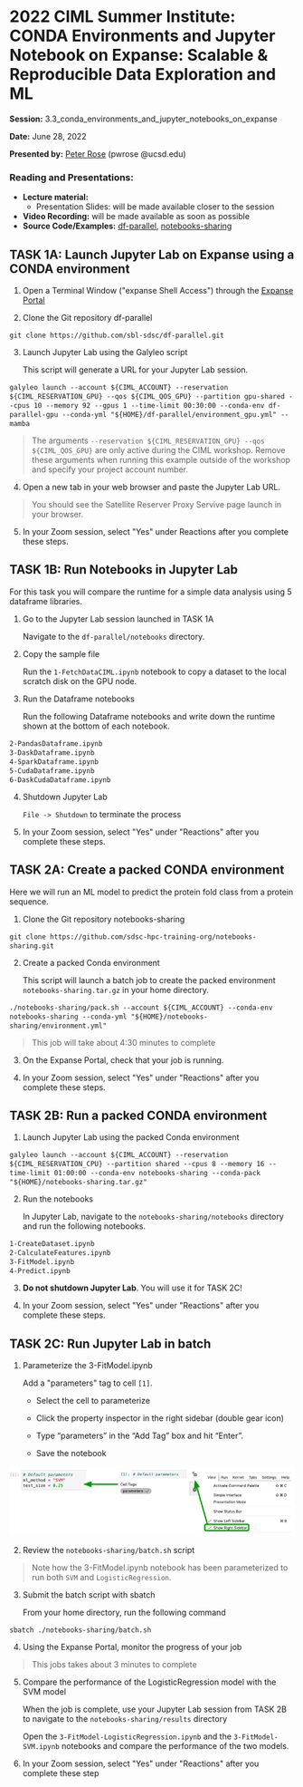 # 2022 CIML Summer Institute: CONDA Environments and Jupyter Notebook on Expanse: Scalable & Reproducible Data Exploration and ML

**Session:** 3.3_conda_environments_and_jupyter_notebooks_on_expanse

**Date:** June 28, 2022

**Presented by:** [Peter Rose](https://www.sdsc.edu/research/researcher_spotlight/rose_peter.html) (pwrose @ucsd.edu) 

### Reading and Presentations:
* **Lecture material:**
   * Presentation Slides: will be made available closer to the session
* **Video Recording:** will be made available as soon as possible
* **Source Code/Examples:** [df-parallel](https://github.com/sbl-sdsc/df-parallel.git), [notebooks-sharing](https://github.com/sdsc-hpc-training-org/notebooks-sharing.git)

## TASK 1A: Launch Jupyter Lab on Expanse using a CONDA environment
1. Open a Terminal Window ("expanse Shell Access") through the [Expanse Portal](https://portal.expanse.sdsc.edu/)

2. Clone the Git repository df-parallel
```
git clone https://github.com/sbl-sdsc/df-parallel.git
```
  
3. Launch Jupyter Lab using the Galyleo script

   This script will generate a URL for your Jupyter Lab session.
```
galyleo launch --account ${CIML_ACCOUNT} --reservation ${CIML_RESERVATION_GPU} --qos ${CIML_QOS_GPU} --partition gpu-shared --cpus 10 --memory 92 --gpus 1 --time-limit 00:30:00 --conda-env df-parallel-gpu --conda-yml "${HOME}/df-parallel/environment_gpu.yml" --mamba
```

> The arguments ```--reservation ${CIML_RESERVATION_GPU} --qos ${CIML_QOS_GPU}``` are only active during the CIML workshop. Remove these arguments when running this example outside of the workshop and specify your project account number.

4. Open a new tab in your web browser and paste the Jupyter Lab URL.  

> You should see the Satellite Reserver Proxy Servive page launch in your browser.

5. In your Zoom session, select "Yes" under Reactions after you complete these steps.

## TASK 1B: Run Notebooks in Jupyter Lab

For this task you will compare the runtime for a simple data analysis using 5 dataframe libraries.

1. Go to the Jupyter Lab session launched in TASK 1A

    Navigate to the ```df-parallel/notebooks``` directory.

2. Copy the sample file

    Run the ```1-FetchDataCIML.ipynb``` notebook to copy a dataset to the local scratch disk on the GPU node.

3. Run the Dataframe notebooks

    Run the following Dataframe notebooks and write down the runtime shown at the bottom of each notebook.
```
2-PandasDataframe.ipynb
3-DaskDataframe.ipynb
4-SparkDataframe.ipynb
5-CudaDataframe.ipynb
6-DaskCudaDataframe.ipynb
```

4. Shutdown Jupyter Lab

    ```File -> Shutdown``` to terminate the process

5. In your Zoom session, select "Yes" under "Reactions" after you complete these steps.

## TASK 2A: Create a packed CONDA environment
Here we will run an ML model to predict the protein fold class from a protein sequence.

1. Clone the Git repository notebooks-sharing
```
git clone https://github.com/sdsc-hpc-training-org/notebooks-sharing.git
```

2. Create a packed Conda environment

    This script will launch a batch job to create the packed environment ```notebooks-sharing.tar.gz``` in your home directory.
    
```
./notebooks-sharing/pack.sh --account ${CIML_ACCOUNT} --conda-env notebooks-sharing --conda-yml "${HOME}/notebooks-sharing/environment.yml"
```
 > This job will take about 4:30 minutes to complete
 
3. On the Expanse Portal, check that your job is running.

4. In your Zoom session, select "Yes" under "Reactions" after you complete these steps.  
    
## TASK 2B: Run a packed CONDA environment
1. Launch Jupyter Lab using the packed Conda environment
```
galyleo launch --account ${CIML_ACCOUNT} --reservation ${CIML_RESERVATION_CPU} --partition shared --cpus 8 --memory 16 --time-limit 01:00:00 --conda-env notebooks-sharing --conda-pack "${HOME}/notebooks-sharing.tar.gz"
```

2. Run the notebooks

    In Jupyter Lab, navigate to the ```notebooks-sharing/notebooks``` directory and run the following notebooks.
```
1-CreateDataset.ipynb
2-CalculateFeatures.ipynb
3-FitModel.ipynb
4-Predict.ipynb
```

3. **Do not shutdown Jupyter Lab**. You will use it for TASK 2C!

4. In your Zoom session, select "Yes" under "Reactions" after you complete these steps.

## TASK 2C: Run Jupyter Lab in batch

1. Parameterize the 3-FitModel.ipynb 

   Add a "parameters" tag to cell ```[1]```.
   
   - Select the cell to parameterize

   - Click the property inspector in the right sidebar (double gear icon)

   - Type “parameters” in the “Add Tag” box and hit “Enter”.
   
   - Save the notebook
    
![](ParameterizeNotebook.png)

2. Review the ```notebooks-sharing/batch.sh``` script
    
> Note how the 3-FitModel.ipynb notebook has been parameterized to run both ```SVM``` and ```LogisticRegression```.

3. Submit the batch script with sbatch

    From your home directory, run the following command
```
sbatch ./notebooks-sharing/batch.sh
```
4. Using the Expanse Portal, monitor the progress of your job

> This jobs takes about 3 minutes to complete

5. Compare the performance of the LogisticRegression model with the SVM model

   When the job is complete, use your Jupyter Lab session from TASK 2B to navigate to the ```notebooks-sharing/results``` directory

    Open the ```3-FitModel-LogisticRegression.ipynb``` and the ```3-FitModel-SVM.ipynb``` notebooks and compare the performance of the two models.
    
6. In your Zoom session, select "Yes" under "Reactions" after you complete these step
    
